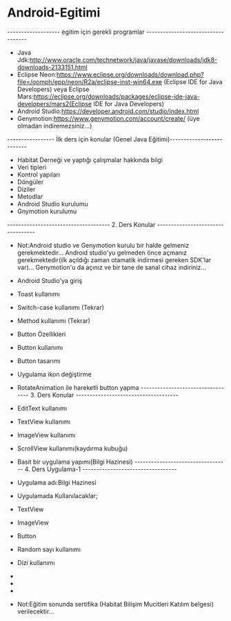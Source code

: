 # Android-Egitimi
------------------- egitim için gerekli programlar -----------------------------------
- Java Jdk:http://www.oracle.com/technetwork/java/javase/downloads/jdk8-downloads-2133151.html
- Eclipse Neon:https://www.eclipse.org/downloads/download.php?file=/oomph/epp/neon/R2a/eclipse-inst-win64.exe (Eclipse IDE for Java Developers) veya
Eclipse Mars:https://eclipse.org/downloads/packages/eclipse-ide-java-developers/mars2(Eclipse IDE for Java Developers)
- Android Studio:https://developer.android.com/studio/index.html
- Genymotion:https://www.genymotion.com/account/create/ (üye olmadan indiremezsiniz...)


----------------- İlk ders için konular (Genel Java Eğitimi)--------------------------
- Habitat Derneği ve yaptığı çalışmalar hakkında bilgi 
- Veri tipleri
- Kontrol yapıları
- Döngüler
- Diziler
- Metodlar
- Android Studio kurulumu
- Gnymotion kurulumu 

------------------------------------- 2. Ders Konular ----------------------------------
- Not:Android studio ve Genymotion kurulu bir halde gelmeniz gerekmektedir... Android studio'yu gelmeden önce açmanız gerekmektedir(ilk açıldığı zaman otamatik indirmesi gereken SDK'lar var)... Genymotion'u da açınız ve bir tane de sanal cihaz indiriniz...
- Android Studio'ya giriş
- Toast kullanımı
- Switch-case kullanımı (Tekrar)
- Method kullanımı (Tekrar)
- Button Özellikleri
- Button kullanımı
- Button tasarımı
- Uygulama ikon değiştirme
- RotateAnimation ile hareketli button yapma
---------------------------------- 3. Ders Konular -------------------------------------
- EditText kullanımı
- TextView kullanımı
- ImageView kullanımı
- ScrollView kullanımı(kaydırma kubuğu)
- Basit bir uygulama yapımı(Bilgi Hazinesi)
---------------------------------- 4. Ders Uygulama-1 ----------------------------------
- Uygulama adı:Bilgi Hazinesi
- Uygulamada Kullanılacaklar;
- TextView
- ImageView
- Button
- Random sayı kullanımı
- Dizi kullanımı



-
-
-
- Not:Eğitim sonunda sertifika (Habitat Bilişim Mucitleri Katılım belgesi) verilecektir...
